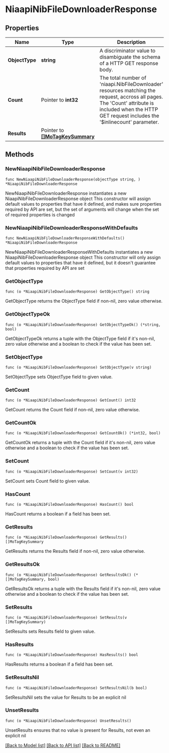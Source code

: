 # NiaapiNibFileDownloaderResponse

## Properties

Name | Type | Description | Notes
------------ | ------------- | ------------- | -------------
**ObjectType** | **string** | A discriminator value to disambiguate the schema of a HTTP GET response body. | 
**Count** | Pointer to **int32** | The total number of &#39;niaapi.NibFileDownloader&#39; resources matching the request, accross all pages. The &#39;Count&#39; attribute is included when the HTTP GET request includes the &#39;$inlinecount&#39; parameter. | [optional] 
**Results** | Pointer to [**[]MoTagKeySummary**](MoTagKeySummary.md) |  | [optional] 

## Methods

### NewNiaapiNibFileDownloaderResponse

`func NewNiaapiNibFileDownloaderResponse(objectType string, ) *NiaapiNibFileDownloaderResponse`

NewNiaapiNibFileDownloaderResponse instantiates a new NiaapiNibFileDownloaderResponse object
This constructor will assign default values to properties that have it defined,
and makes sure properties required by API are set, but the set of arguments
will change when the set of required properties is changed

### NewNiaapiNibFileDownloaderResponseWithDefaults

`func NewNiaapiNibFileDownloaderResponseWithDefaults() *NiaapiNibFileDownloaderResponse`

NewNiaapiNibFileDownloaderResponseWithDefaults instantiates a new NiaapiNibFileDownloaderResponse object
This constructor will only assign default values to properties that have it defined,
but it doesn't guarantee that properties required by API are set

### GetObjectType

`func (o *NiaapiNibFileDownloaderResponse) GetObjectType() string`

GetObjectType returns the ObjectType field if non-nil, zero value otherwise.

### GetObjectTypeOk

`func (o *NiaapiNibFileDownloaderResponse) GetObjectTypeOk() (*string, bool)`

GetObjectTypeOk returns a tuple with the ObjectType field if it's non-nil, zero value otherwise
and a boolean to check if the value has been set.

### SetObjectType

`func (o *NiaapiNibFileDownloaderResponse) SetObjectType(v string)`

SetObjectType sets ObjectType field to given value.


### GetCount

`func (o *NiaapiNibFileDownloaderResponse) GetCount() int32`

GetCount returns the Count field if non-nil, zero value otherwise.

### GetCountOk

`func (o *NiaapiNibFileDownloaderResponse) GetCountOk() (*int32, bool)`

GetCountOk returns a tuple with the Count field if it's non-nil, zero value otherwise
and a boolean to check if the value has been set.

### SetCount

`func (o *NiaapiNibFileDownloaderResponse) SetCount(v int32)`

SetCount sets Count field to given value.

### HasCount

`func (o *NiaapiNibFileDownloaderResponse) HasCount() bool`

HasCount returns a boolean if a field has been set.

### GetResults

`func (o *NiaapiNibFileDownloaderResponse) GetResults() []MoTagKeySummary`

GetResults returns the Results field if non-nil, zero value otherwise.

### GetResultsOk

`func (o *NiaapiNibFileDownloaderResponse) GetResultsOk() (*[]MoTagKeySummary, bool)`

GetResultsOk returns a tuple with the Results field if it's non-nil, zero value otherwise
and a boolean to check if the value has been set.

### SetResults

`func (o *NiaapiNibFileDownloaderResponse) SetResults(v []MoTagKeySummary)`

SetResults sets Results field to given value.

### HasResults

`func (o *NiaapiNibFileDownloaderResponse) HasResults() bool`

HasResults returns a boolean if a field has been set.

### SetResultsNil

`func (o *NiaapiNibFileDownloaderResponse) SetResultsNil(b bool)`

 SetResultsNil sets the value for Results to be an explicit nil

### UnsetResults
`func (o *NiaapiNibFileDownloaderResponse) UnsetResults()`

UnsetResults ensures that no value is present for Results, not even an explicit nil

[[Back to Model list]](../README.md#documentation-for-models) [[Back to API list]](../README.md#documentation-for-api-endpoints) [[Back to README]](../README.md)


